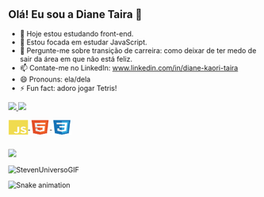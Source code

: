 ## Olá! Eu sou a Diane Taira 👋

- 🔭 Hoje estou estudando front-end.
- 🌱 Estou focada em estudar JavaScript.
- 💬 Pergunte-me sobre transição de carreira: como deixar de ter medo de sair da área em que não está feliz.
- 📫 Contate-me no LinkedIn: www.linkedin.com/in/diane-kaori-taira
- 😄 Pronouns: ela/dela
- ⚡ Fun fact: adoro jogar Tetris!

<div>
  <a href="https://beacons.ai/dianetaira">
  <img height="180em" src="https://github-readme-stats.vercel.app/api?username=diane-taira&show_icons=true&theme=dracula&include_all_commits=true&count_private=true"/>
  <img height="180em" src="https://github-readme-stats.vercel.app/api/top-langs/?username=diane-taira&layout=compact&langs_count=16&theme=dracula"/>
</div>

<div style="display: inline_block"><br>
  <img align="center" alt="diane-Js" height="30" width="40" src="https://raw.githubusercontent.com/devicons/devicon/master/icons/javascript/javascript-plain.svg">
  <img align="center" alt="diane-HTML" height="30" width="40" src="https://raw.githubusercontent.com/devicons/devicon/master/icons/html5/html5-original.svg">
  <img align="center" alt="diane-CSS" height="30" width="40" src="https://raw.githubusercontent.com/devicons/devicon/master/icons/css3/css3-original.svg">
</div>

##

 <a href="https://www.linkedin.com/in/diane-taira" target="_blank"><img src="https://img.shields.io/badge/-LinkedIn-%230077B5?style=for-the-badge&logo=linkedin&logoColor=white" target="_blank"></a> 
 
![StevenUniversoGIF](https://github.com/user-attachments/assets/8ed10338-99d4-44aa-8187-b33b20cc4e17)

![Snake animation](https://github.com/diane-taira/diane-taira/blob/output/github-contribution-grid-snake.svg)

